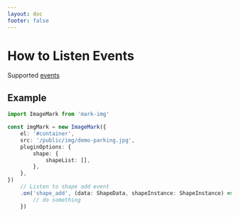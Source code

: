 ```yaml
---
layout: doc
footer: false
---
```


# How to Listen Events

Supported [events](/en/api/constructor-on)

## Example

```ts
import ImageMark from 'mark-img'

const imgMark = new ImageMark({
	el: '#container',
	src: '/public/img/demo-parking.jpg',
	pluginOptions: {
		shape: {
			shapeList: [],
		},
	},
})
	// Listen to shape add event
	.on('shape_add', (data: ShapeData, shapeInstance: ShapeInstance) => {
		// do something
	})
```
